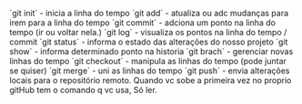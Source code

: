 ´git init´ - inicia a linha do tempo
´git add´ - atualiza ou adc mudanças para irem para a linha do tempo
´git commit´ - adciona um ponto na linha do tempo (ir ou voltar nela.)
´git log´ - visualiza os pontos na linha do tempo / commit
´git status´ - informa o estado das alterações do nosso projeto
´git  show´ - informa determinado ponto na historia
´git  brach´ - gerenciar novas linhas do tempo 
´git checkout´ - manipula as linhas do tempo (pode juntar se quiser)
´git merge´ - uni as linhas do tempo
´git push´ - envia alterações locais para o repositório remoto. Quando vc sobe a primeira vez no proprio gitHub tem o comando q vc usa, Só ler.